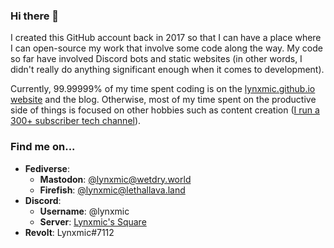### Hi there 👋

I created this GitHub account back in 2017 so that I can have a place where I can open-source my work that involve some code along the way. My code so far have involved Discord bots and static websites (in other words, I didn't really do anything significant enough when it comes to development).

Currently, 99.99999% of my time spent coding is on the [lynxmic.github.io website](https://lynxmic.github.io) and the blog. Otherwise, most of my time spent on the productive side of things is focused on other hobbies such as content creation ([I run a 300+ subscriber tech channel](https://youtube.com/@Lynxmic)).

### Find me on...

* **Fediverse**:
   * **Mastodon**: [@lynxmic@wetdry.world](https://wetdry.world/@lynxmic)
   * **Firefish**: [@lynxmic@lethallava.land](https://lethallava.land/@lynxmic)
* **Discord**:
   * **Username**: @lynxmic
   * **Server**: [Lynxmic's Square](https://discord.gg/wDxDKJU2sj)
* **Revolt**: Lynxmic#7112
